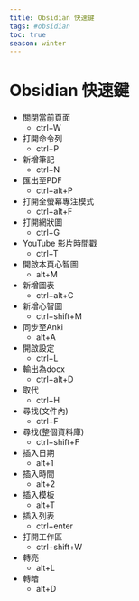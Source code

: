 ```yaml
---
title: Obsidian 快速鍵
tags: #obsidian 
toc: true
season: winter
---
```

# Obsidian 快速鍵

- 關閉當前頁面
	- ctrl+W
- 打開命令列
	- ctrl+P
- 新增筆記
	- ctrl+N
- 匯出至PDF
	- ctrl+alt+P
- 打開全螢幕專注模式
	-  ctrl+alt+F
 - 打開網狀圖
	 - ctrl+G
- YouTube 影片時間戳
	- ctrl+T
- 開啟本頁心智圖
	- alt+M
- 新增圖表
	- ctrl+alt+C
- 新增心智圖
	- ctrl+shift+M
-  同步至Anki
	-  alt+A
- 開啟設定
	- ctrl+L
- 輸出為docx
	- ctrl+alt+D
- 取代
	- ctrl+H
- 尋找(文件內)
	- ctrl+F
- 尋找(整個資料庫)
	- ctrl+shift+F
- 插入日期
	- alt+1
- 插入時間
	- alt+2
- 插入模板
	- alt+T
- 插入列表
	- ctrl+enter
- 打開工作區
	- ctrl+shift+W
- 轉亮
	- alt+L
- 轉暗
	- alt+D